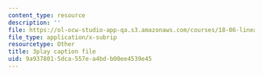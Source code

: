```yaml
---
content_type: resource
description: ''
file: https://ol-ocw-studio-app-qa.s3.amazonaws.com/courses/18-06-linear-algebra-spring-2010/9a9378015dca557ea4bdb00ee4539e45_2IdtqGM6KWU.vtt
file_type: application/x-subrip
resourcetype: Other
title: 3play caption file
uid: 9a937801-5dca-557e-a4bd-b00ee4539e45
---
```


